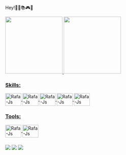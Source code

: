  
  
 
  
 

 Hey!👩‍💻📚🎮💡
<div>
  <a href="https://github.com/juniorwar360">
  <img height="180em" src="https://github-readme-stats.vercel.app/api?username=juniorwar360&show_icons=true&theme=dracula&include_all_commits=true&count_private=true"/>
  <img height="180em" src="https://github-readme-stats.vercel.app/api/top-langs/?username=NelsoonMendees&layout=compact&langs_count=16&theme=dracula"/>
</div>
 
 
 
<div>
  
  ### Skills:
   
   <img align="center" alt="Rafa-Js"  height="40" width="50" src="https://cdn.jsdelivr.net/gh/devicons/devicon/icons/java/java-original.svg" /> 
   <img align="center" alt="Rafa-Js"  height="40" width="50" src="https://cdn.jsdelivr.net/gh/devicons/devicon/icons/spring/spring-original.svg" />   
   <img align="center" alt="Rafa-Js"  height="40" width="50" src="https://cdn.jsdelivr.net/gh/devicons/devicon/icons/javascript/javascript-plain.svg" />
  
   <img align="center" alt="Rafa-Js"  height="40" width="50" src="https://cdn.jsdelivr.net/gh/devicons/devicon/icons/css3/css3-original-wordmark.svg"/>
   <img align="center" alt="Rafa-Js"  height="40" width="50" src="https://cdn.jsdelivr.net/gh/devicons/devicon/icons/html5/html5-original-wordmark.svg"/         <img align="center" alt="Rafa-Js"  height="40" width="50" src="https://cdn.jsdelivr.net/gh/devicons/devicon/icons/git/git-original.svg" />


     
  
   
   ### Tools:
   <img align="center" alt="Rafa-Js"  height="40" width="50" src="https://cdn.jsdelivr.net/gh/devicons/devicon/icons/mysql/mysql-original.svg" />    
   <img align="center" alt="Rafa-Js"  height="40" width="50" src="https://cdn.jsdelivr.net/gh/devicons/devicon/icons/postgresql/postgresql-original.svg" />


</div>
  
  ###

<div> 
 <a href="https://www.linkedin.com/in/divino-luiz/" target="_blank"><img src="https://img.shields.io/badge/-LinkedIn-%230077B5?style=for-the-badge&logo=linkedin&logoColor=white" target="_blank"></a>
 <a href="https://www.instagram.com/junior_war/" target="_blank"><img src="https://img.shields.io/badge/-Instagram-%23E4405F?style=for-the-badge&logo=instagram&logoColor=white"      target="_blank"></a>
 <a href = "mailto:juniorwar360@mail.com.br"><img src="https://img.shields.io/badge/-Gmail-darkred?style=for-the-badge&logo=gmail&logoColor=white"></a> 
  
 
</div>
   
 
 
